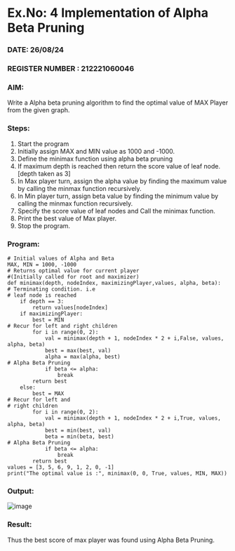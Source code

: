 # Ex.No: 4   Implementation of Alpha Beta Pruning 
### DATE: 26/08/24                                                                     
### REGISTER NUMBER : 212221060046
### AIM: 
Write a Alpha beta pruning algorithm to find the optimal value of MAX Player from the given graph.
### Steps:
1. Start the program
2. Initially  assign MAX and MIN value as 1000 and -1000.
3.  Define the minimax function  using alpha beta pruning
4.  If maximum depth is reached then return the score value of leaf node. [depth taken as 3]
5.  In Max player turn, assign the alpha value by finding the maximum value by calling the minmax function recursively.
6.  In Min player turn, assign beta value by finding the minimum value by calling the minmax function recursively.
7.  Specify the score value of leaf nodes and Call the minimax function.
8.  Print the best value of Max player.
9.  Stop the program. 

### Program:
```
# Initial values of Alpha and Beta
MAX, MIN = 1000, -1000
# Returns optimal value for current player
#(Initially called for root and maximizer)
def minimax(depth, nodeIndex, maximizingPlayer,values, alpha, beta):
# Terminating condition. i.e
# leaf node is reached
    if depth == 3:
        return values[nodeIndex]
    if maximizingPlayer:
        best = MIN
# Recur for left and right children
        for i in range(0, 2):
            val = minimax(depth + 1, nodeIndex * 2 + i,False, values, alpha, beta)
            best = max(best, val)
            alpha = max(alpha, best)
# Alpha Beta Pruning
            if beta <= alpha:
                break
        return best
    else:
        best = MAX
# Recur for left and
# right children
        for i in range(0, 2):
            val = minimax(depth + 1, nodeIndex * 2 + i,True, values, alpha, beta)
            best = min(best, val)
            beta = min(beta, best)
# Alpha Beta Pruning
            if beta <= alpha:
                break
        return best
values = [3, 5, 6, 9, 1, 2, 0, -1]
print("The optimal value is :", minimax(0, 0, True, values, MIN, MAX))
```

### Output:
![image](https://github.com/user-attachments/assets/4d5eef5d-2a23-4eff-a11b-bb490b07a050)



### Result:
Thus the best score of max player was found using Alpha Beta Pruning.
